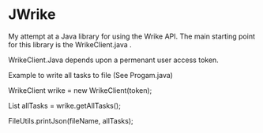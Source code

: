 # JWrike
My attempt at a Java library for using the Wrike API. The main starting point for this library is the WrikeClient.java .

WrikeClient.Java depends upon a permenant user access token. 

Example to write all tasks to file (See Progam.java)

WrikeClient wrike = new WrikeClient(token);

List<Task> allTasks = wrike.getAllTasks();
  
FileUtils.printJson(fileName, allTasks);
